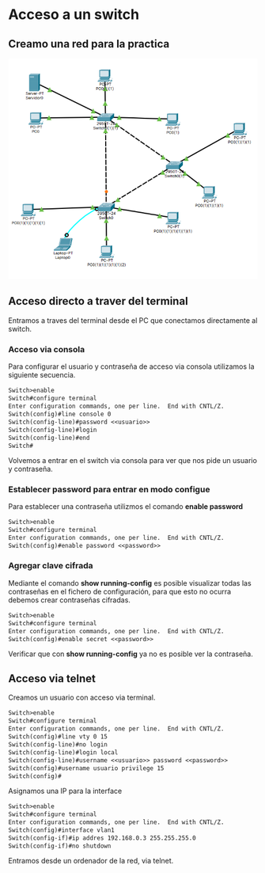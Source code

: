 # Acceso a un switch

## Creamo una red para la practica

![](Imagenes/Switchs.png)

## Acceso directo a traver del terminal

Entramos a traves del terminal desde el PC que conectamos directamente al switch.

### Acceso via consola

Para configurar el usuario y contraseña de acceso via consola utilizamos la siguiente secuencia.

``` cisco ios
Switch>enable 
Switch#configure terminal
Enter configuration commands, one per line.  End with CNTL/Z.
Switch(config)#line console 0
Switch(config-line)#password <<usuario>>
Switch(config-line)#login
Switch(config-line)#end
Switch#
```

Volvemos a entrar en el switch via consola para ver que nos pide un usuario y contraseña.

### Establecer password para entrar en modo configue

Para establecer una contraseña utilizmos el comando **enable password**

``` cisco ios
Switch>enable
Switch#configure terminal
Enter configuration commands, one per line.  End with CNTL/Z.
Switch(config)#enable password <<password>>
```

### Agregar clave cifrada

Mediante el comando **show running-config** es posible visualizar todas las contraseñas en el fichero de configuración,
para que esto no ocurra debemos crear contraseñas cifradas.

``` cisco ios
Switch>enable
Switch#configure terminal
Enter configuration commands, one per line.  End with CNTL/Z.
Switch(config)#enable secret <<password>>
```

Verificar que con **show running-config** ya no es posible ver la contraseña.

## Acceso via telnet

Creamos un usuario con acceso via terminal.

``` cisco ios
Switch>enable
Switch#configure terminal
Enter configuration commands, one per line.  End with CNTL/Z.
Switch(config)#line vty 0 15
Switch(config-line)#no login
Switch(config-line)#login local
Switch(config-line)#username <<usuario>> password <<password>>
Switch(config)#username usuario privilege 15
Switch(config)#
```

Asignamos una IP para la interface

``` cisco ios
Switch>enable
Switch#configure terminal
Enter configuration commands, one per line.  End with CNTL/Z.
Switch(config)#interface vlan1
Switch(config-if)#ip addres 192.168.0.3 255.255.255.0
Switch(config-if)#no shutdown
```

Entramos desde un ordenador de la red, via telnet.
